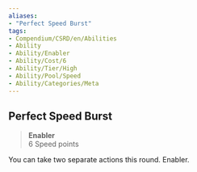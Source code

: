 ```yaml
---
aliases:
- "Perfect Speed Burst"
tags:
- Compendium/CSRD/en/Abilities
- Ability
- Ability/Enabler
- Ability/Cost/6
- Ability/Tier/High
- Ability/Pool/Speed
- Ability/Categories/Meta
---
```


  
## Perfect Speed Burst  
>**Enabler**  
>6 Speed points
  
You can take two separate actions this round. Enabler.